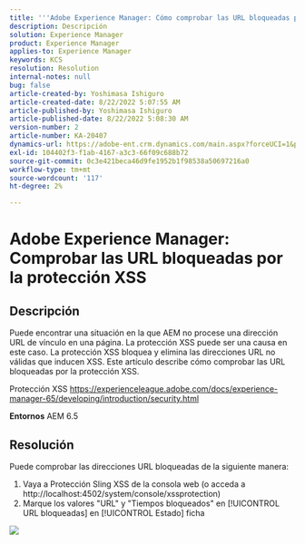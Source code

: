 ```yaml
---
title: '''Adobe Experience Manager: Cómo comprobar las URL bloqueadas por la protección XSS'
description: Descripción
solution: Experience Manager
product: Experience Manager
applies-to: Experience Manager
keywords: KCS
resolution: Resolution
internal-notes: null
bug: false
article-created-by: Yoshimasa Ishiguro
article-created-date: 8/22/2022 5:07:55 AM
article-published-by: Yoshimasa Ishiguro
article-published-date: 8/22/2022 5:08:30 AM
version-number: 2
article-number: KA-20407
dynamics-url: https://adobe-ent.crm.dynamics.com/main.aspx?forceUCI=1&pagetype=entityrecord&etn=knowledgearticle&id=c3e6e460-d821-ed11-b83e-0022480866ad
exl-id: 104402f3-f1ab-4167-a3c3-66f09c688b72
source-git-commit: 0c3e421beca46d9fe1952b1f98538a50697216a0
workflow-type: tm+mt
source-wordcount: '117'
ht-degree: 2%

---
```


# Adobe Experience Manager: Comprobar las URL bloqueadas por la protección XSS

## Descripción


Puede encontrar una situación en la que AEM no procese una dirección URL de vínculo en una página. La protección XSS puede ser una causa en este caso. La protección XSS bloquea y elimina las direcciones URL no válidas que inducen XSS.
Este artículo describe cómo comprobar las URL bloqueadas por la protección XSS.

Protección XSS https://experienceleague.adobe.com/docs/experience-manager-65/developing/introduction/security.html

<b>Entornos</b>
AEM 6.5


## Resolución


Puede comprobar las direcciones URL bloqueadas de la siguiente manera:
1. Vaya a Protección Sling XSS de la consola web (o acceda a http://localhost:4502/system/console/xssprotection)
2. Marque los valores &quot;URL&quot; y &quot;Tiempos bloqueados&quot; en [!UICONTROL URL bloqueadas] en [!UICONTROL Estado] ficha

![](assets/c1d7a6cc-d521-ed11-b83e-0022480866ad.png)
